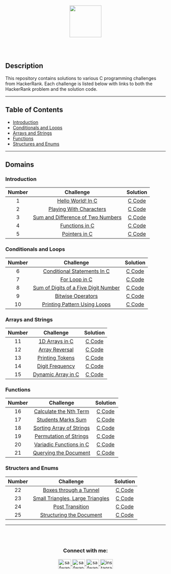 <p align="center">  
	<br>
	<a href="https://www.hackerrank.com/safwannasir49">
        <img height=100 src="https://hrcdn.net/community-frontend/assets/brand/logo-new-white-green-a5cb16e0ae.svg"> 
    </a>
    <br>
    <br>
</p>

<br>

## Description
This repository contains solutions to various C programming challenges from HackerRank. Each challenge is listed below with links to both the HackerRank problem and the solution code.

<hr>

## Table of Contents

- [Introduction](#introduction)
- [Conditionals and Loops](#conditionals-and-loops)
- [Arrays and Strings](#arrays-and-strings)
- [Functions](#functions)
- [Structures and Enums](#structures-and-enums)

---


## Domains

### Introduction

| Number |                                 Challenge                                  |                     Solution                    |
|:------:|:--------------------------------------------------------------------------:|:-----------------------------------------------:|
|   1    | [Hello World! In C](https://www.hackerrank.com/challenges/hello-world-c/problem)           | [C Code](https://github.com/safwannasir49/HackerRank-C-Programming/blob/main/Introduction/Hello%20World/%22Hello%20World!%22%20in%20C)                |
|   2    | [Playing With Characters](https://www.hackerrank.com/challenges/playing-with-characters/problem) | [C Code](https://github.com/safwannasir49/HackerRank-C-Programming/blob/main/Introduction/Playing%20With%20Characters/Playing%20With%20Characters.c)         |
|   3    | [Sum and Difference of Two Numbers](https://www.hackerrank.com/challenges/sum-numbers-c/problem) | [C Code](https://github.com/safwannasir49/HackerRank-C-Programming/blob/main/Introduction/Sum%20and%20Difference%20of%20Two%20Numbers/Sum%20and%20Difference%20of%20Two%20Numbers.c) |
|   4    | [Functions in C](https://www.hackerrank.com/challenges/functions-in-c/problem)  | [C Code](https://github.com/safwannasir49/HackerRank-C-Programming/blob/main/Introduction/Functions/Functions.c)                   |
|   5    | [Pointers in C](https://www.hackerrank.com/challenges/pointer-in-c/problem)  | [C Code](https://github.com/safwannasir49/HackerRank-C-Programming/blob/main/Introduction/Pointers/pointers.c)                   |

### Conditionals and Loops

| Number |                                 Challenge                                  |                     Solution                    |
|:------:|:--------------------------------------------------------------------------:|:-----------------------------------------------:|
|   6    | [Conditional Statements In C](https://www.hackerrank.com/challenges/conditional-statements-in-c/problem) | [C Code](06-Conditional-Statements-In-C.c)      |
|   7    | [For Loop in C](https://www.hackerrank.com/challenges/for-loop-in-c/problem)  | [C Code](07-For-Loop-in-C.c)                   |
|   8    | [Sum of Digits of a Five Digit Number](https://www.hackerrank.com/challenges/sum-of-digits-of-a-five-digit-number/problem) | [C Code](08-Sum-of-Digits-of-a-Five-Digit-Number.c) |
|   9    | [Bitwise Operators](https://www.hackerrank.com/challenges/bitwise-operators-in-c/problem) | [C Code](09-Bitwise-Operators.c)               |
|  10    | [Printing Pattern Using Loops](https://www.hackerrank.com/challenges/printing-pattern-2/problem) | [C Code](10-Printing-Pattern-Using-Loops.c)    |

### Arrays and Strings

| Number |                                 Challenge                                  |                     Solution                    |
|:------:|:--------------------------------------------------------------------------:|:-----------------------------------------------:|
|  11    | [1D Arrays in C](https://www.hackerrank.com/challenges/1d-arrays-in-c/problem)  | [C Code](11-1D-Arrays-in-C.c)                  |
|  12    | [Array Reversal](https://www.hackerrank.com/challenges/reverse-array-c/problem)  | [C Code](12-Array-Reversal.c)                  |
|  13    | [Printing Tokens](https://www.hackerrank.com/challenges/printing-tokens-/problem)  | [C Code](13-Printing-Tokens.c)                |
|  14    | [Digit Frequency](https://www.hackerrank.com/challenges/frequency-of-digits-1/problem)  | [C Code](14-Digit-Frequency.c)                 |
|  15    | [Dynamic Array in C](https://www.hackerrank.com/challenges/dynamic-array-in-c/problem) | [C Code](15-Dynamic-Array-in-C.c)              |

### Functions

| Number |                                 Challenge                                  |                     Solution                    |
|:------:|:--------------------------------------------------------------------------:|:-----------------------------------------------:|
|  16    | [Calculate the Nth Term](https://www.hackerrank.com/challenges/recursion-in-c/problem) | [C Code](16-Calculate-the-Nth-Term.c)          |
|  17    | [Students Marks Sum](https://www.hackerrank.com/challenges/students-marks-sum/problem) | [C Code](17-Students-Marks-Sum.c)              |
|  18    | [Sorting Array of Strings](https://www.hackerrank.com/challenges/sorting-array-of-strings/problem) | [C Code](18-Sorting-Array-of-Strings.c)       |
|  19    | [Permutation of Strings](https://www.hackerrank.com/challenges/permutations-of-strings/problem) | [C Code](19-Permutation-of-Strings.c)          |
|  20    | [Variadic Functions in C](https://www.hackerrank.com/challenges/variadic-functions-in-c/problem) | [C Code](20-Variadic-Functions-in-C.c)         |
|  21    | [Querying the Document](https://www.hackerrank.com/challenges/querying-the-document/problem) | [C Code](21-Querying-the-Document.c)           |

### Structers and Enums

| Number |                                 Challenge                                  |                     Solution                    |
|:------:|:--------------------------------------------------------------------------:|:-----------------------------------------------:|
|  22    | [Boxes through a Tunnel](https://www.hackerrank.com/challenges/too-high-boxes/problem) | [C Code](22-Boxes-through-a-Tunnel.c)         |
|  23    | [Small Triangles, Large Triangles](https://www.hackerrank.com/challenges/small-triangles-large-triangles/problem) | [C Code](23-Small-Triangles-Large-Triangles.c) |
|  24    | [Post Transition](https://www.hackerrank.com/challenges/post-transition/problem) | [C Code](24-Post-Transition.c)               |
|  25    | [Structuring the Document](https://www.hackerrank.com/challenges/structuring-the-document/problem) | [C Code](25-Structuring-the-Document.c)       |

---

<!-- Contact Section --> 
<br>
<br>
<h3 align="center">Connect with me:</h3>
<p align="center">
    <a href="mailto:safwannasir49@gmail.com" target="blank">
        <img align="center" src="https://www.svgrepo.com/show/484206/mail.svg" alt="safwannasir49@gmail.com" height="30" width="40" />
    </a>
    <a href="https://twitter.com/SafwanNasir49" target="blank">
        <img align="center" src="https://raw.githubusercontent.com/rahuldkjain/github-profile-readme-generator/master/src/images/icons/Social/twitter.svg" alt="safwannasir" height="30" width="40" />
    </a>
    <a href="https://linkedin.com/in/safwan-nasir-955745219" target="blank">
        <img align="center" src="https://raw.githubusercontent.com/rahuldkjain/github-profile-readme-generator/master/src/images/icons/Social/linked-in-alt.svg" alt="safwan_nasir_linkedin" height="30" width="40" />
    </a>
    <a href="https://www.instagram.com/safwan_nasir_/" target="_blank" rel="noopener noreferrer nofollow">
        <img align="center" src="https://raw.githubusercontent.com/rahuldkjain/github-profile-readme-generator/master/src/images/icons/Social/instagram.svg" alt="instagram" height="30" width="40">
    </a>
</p>


<br><br><br>

